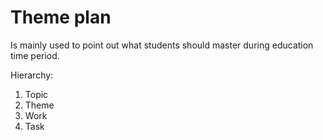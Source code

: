 # Theme plan 

Is mainly used to point out what students should master during education time period.

Hierarchy:

1. Topic
2. Theme
3. Work
4. Task